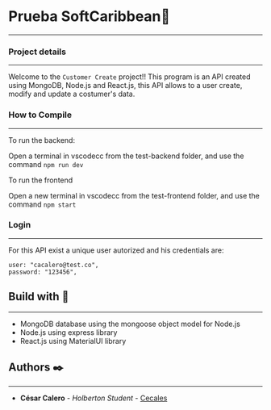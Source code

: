 # Prueba SoftCaribbean:floppy_disk:
---

### Project details
---
Welcome to the `Customer Create` project!! This program is an API created using MongoDB, Node.js and React.js, this API allows to a user create, modify and update a costumer's data.

### How to Compile
---
To run the backend:

Open a terminal in vscodecc from the test-backend folder, and use the command `npm run dev`

To run the frontend

Open a new terminal in vscodecc from the test-frontend folder, and use the command `npm start`

### Login
---
For this API exist a unique user autorized and his credentials are:
```
user: "cacalero@test.co",
password: "123456",
```

## Build with :wrench:
---
* MongoDB database using the mongoose object model for Node.js
* Node.js using express library
* React.js using MaterialUI library

## Authors :black_nib:
---

* **César Calero** - *Holberton Student* - [Cecales](https://github.com/Cecales)